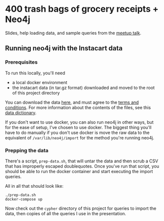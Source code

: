 # 400 trash bags of grocery receipts + Neo4j

Slides, help loading data, and sample queries from the [meetup
talk](https://www.meetup.com/windy-city-graphdb/events/240348871/).

## Running neo4j with the Instacart data

### Prerequisites

To run this locally, you'll need
* a local docker environment
* the instacart data (in tar.gz format) downloaded and moved to the root
  of this project directory

You can download the data
[here](https://www.instacart.com/datasets/grocery-shopping-2017), and
must agree to the [terms and
conditions](https://gist.github.com/jeremystan/582eba13d6ee27ed465c43dc78934700).
For more information about the contents of the files, see this [data
dictionary](https://gist.github.com/jeremystan/c3b39d947d9b88b3ccff3147dbcf6c6b).

If you don't want to use docker, you can also run neo4j in other ways,
but for the ease of setup, I've chosen to use docker. The biggest thing
you'll have to do manually if you don't use docker is move the raw data
to the equivalent of `/var/lib/neo4j/import` for the method you're
running neo4j.

### Prepping the data

There's a script, `prep-data.sh`, that will untar the data and then
scrub a CSV that has improperly escaped doublequotes. Once you've run
that script, you should be able to run the docker container and start
executing the import queries.

All in all that should look like:
```
./prep-data.sh
docker-compose up
```

Now check out the `cypher` directory of this project for queries to
import the data, then copies of all the queries I use in the
presentation.
